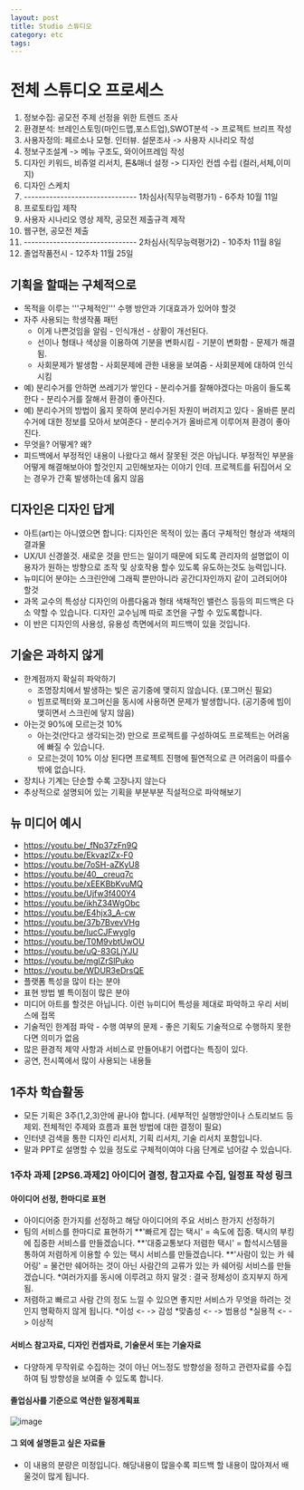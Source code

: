 ```yaml
---
layout: post
title: Studio 스튜디오
category: etc
tags: 
---
```


# 전체 스튜디오 프로세스 

1. 정보수집: 공모전 주제 선정을 위한 트렌드 조사
2. 환경분석: 브레인스토밍(마인드맵,포스트업),SWOT분석 -> 프로젝트 브리프 작성
3. 사용자정의: 페르소나 모형. 인터뷰. 설문조사 -> 사용자 시나리오 작성
4. 정보구조설계 -> 메뉴 구조도, 와이어프레임 작성
5. 디자인 키워드, 비쥬얼 리서치, 톤&매너 설정 -> 디자인 컨셉 수립 (컬러,서체,이미지)
6. 디자인 스케치
7. ------------------------------- 1차심사(직무능력평가1) - 6주차 10월 11일
8. 프로토타입 제작
9. 사용자 시나리오 영상 제작, 공모전 제출규격 제작
10. 웹구현, 공모전 제출
11. ------------------------------- 2차심사(직무능력평가2) - 10주차 11월 8일
12. 졸업작품전시 - 12주차 11월 25일

## 기획을 할때는 구체적으로

* 목적을 이루는 '''구체적인''' 수행 방안과 기대효과가 있어야 할것
* 자주 사용되는 학생작품 패턴
  * 이게 나쁜것임을 알림 - 인식개선 - 상황이 개선된다.
  * 선이나 형태나 색상을 이용하여 기분을 변화시킴 - 기분이 변화함 - 문제가 해결됨.
  * 사회문제가 발생함 - 사회문제에 관한 내용을 보여줌 - 사회문제에 대하여 인식시킴
* 예) 분리수거를 안하면 쓰레기가 쌓인다 - 분리수거를 잘해야겠다는 마음이 들도록 한다 - 분리수거를 잘해서 환경이 좋아진다.
* 예) 분리수거의 방법이 옳지 못하여 분리수거된 자원이 버려지고 있다 - 올바른 분리수거에 대한 정보를 모아서 보여준다 - 분리수거가 올바르게 이루어져 환경이 좋아진다.
* 무엇을? 어떻게? 왜?
* 피드백에서 부정적인 내용이 나왔다고 해서 잘못된 것은 아닙니다. 부정적인 부분을 어떻게 해결해보아야 할것인지 고민해보자는 이야기 인데. 프로젝트를 뒤집어서 오는 경우가 간혹 발생하는데 옳지 않음

## 디자인은 디자인 답게
* 아트(art)는 아니였으면 합니다: 디자인은 목적이 있는 좀더 구체적인 형상과 색채의 결과물
* UX/UI 신경쓸것. 새로운 것을 만드는 일이기 때문에 되도록 관리자의 설명없이 이용자가 원하는 방향으로 조작 및 상호작용 할수 있도록 유도하는것도 능력입니다.
* 뉴미디어 분야는 스크린안에 그래픽 뿐만아니라 공간디자인까지 같이 고려되어야 할것
* 과목 교수의 특성상 디자인의 아름다움과 형태 색채적인 밸런스 등등의 피드백은 다소 약할 수 있습니다. 디자인 교수님께 따로 조언을 구할 수 있도록합니다.
* 이 반은 디자인의 사용성, 유용성 측면에서의 피드백이 있을 것입니다.

## 기술은 과하지 않게
* 한계점까지 확실히 파악하기
  * 조명장치에서 발생하는 빛은 공기중에 맺히지 않습니다. (포그머신 필요)
  * 빔프로젝터와 포그머신을 동시에 사용하면 문제가 발생합니다. (공기중에 빔이 맺히면서 스크린에 닿지 않음)
* 아는것 90%에 모르는것 10% 
  * 아는것(안다고 생각되는것) 만으로 프로젝트를 구성하여도 프로젝트는 어려움에 빠질 수 있습니다.
  * 모르는것이 10% 이상 된다면 프로젝트 진행에 필연적으로 큰 어려움이 따를수 밖에 없습니다.
* 장치나 기계는 단순할 수록 고장나지 않는다
* 추상적으로 설명되어 있는 기획을 부분부분 직설적으로 파악해보기

## 뉴 미디어 예시
* https://youtu.be/_fNp37zFn9Q
* https://youtu.be/EkvazIZx-F0
* https://youtu.be/7oSH-aZKyU8
* https://youtu.be/40__creuq7c
* https://youtu.be/xEEKBbKvuMQ
* https://youtu.be/Ujfw3f400Y4
* https://youtu.be/ikhZ34WgObc
* https://youtu.be/E4hjx3_A-cw
* https://youtu.be/37b7BvevVHg
* https://youtu.be/IucCJFwygIg
* https://youtu.be/T0M9vbtUwOU
* https://youtu.be/uQ-83GLjYJU
* https://youtu.be/mgIZrSlPuko
* https://youtu.be/WDUR3eDrsQE
* 플랫폼 특성을 많이 타는 분야
* 표현 방법 별 특이점이 많은 분야
* 미디어 아트를 할것은 아닙니다. 이런 뉴미디어 특성을 제대로 파악하고 우리 서비스에 접목
* 기술적인 한계점 파악 - 수행 여부의 문제 - 좋은 기획도 기술적으로 수행하지 못한다면 의미가 없음
* 많은 환경적 제약 사항과 서비스로 만들어내기 어렵다는 특징이 있다.
* 공연, 전시쪽에서 많이 사용되는 내용들


## 1주차 학습활동
* 모든 기획은 3주(1,2,3)안에 끝나야 합니다. (세부적인 실행방안이나 스토리보드 등 제외. 전체적인 주제와 흐름과 표현 방법에 대한 결정이 필요)
* 인터넷 검색을 통한 디자인 리서치, 기획 리서치, 기술 리서치 포함입니다.
* 말과 PPT로 설명할 수 있을 정도로 구체적이여야 다음 단계로 넘어갈 수 있습니다.


### 1주차 과제 [2PS6.과제2] 아이디어 결정, 참고자료 수집, 일정표 작성 링크
#### 아이디어 선정, 한마디로 표현
* 아이디어중 한가지를 선정하고 해당 아이디어의 주요 서비스 한가지 선정하기
* 팀의 서비스를 한마디로 표현하기
**'빠르게 잡는 택시' = 속도에 집중. 택시의 부킹에 집중한 서비스를 만들겠습니다.
**'대중교통보다 저렴한 택시' = 합석시스템을 통하여 저렴하게 이용할 수 있는 택시 서비스를 만들겠습니다.
**'사람이 있는 카 쉐어링' = 물건만 쉐어하는 것이 아닌 사람간의 교류가 있는 카 쉐어링 서비스를 만들겠습니다.
*여러가지를 동시에 이루려고 하지 말것 : 결국 정체성이 흐지부지 하게 됨.
* 저렴하고 빠르고 사람 간의 정도 느낄 수 있으면 좋지만 서비스가 무엇을 하려는 것인지 명확하지 않게 됩니다.
*이성 <- -> 감성
*맞춤성 <- -> 범용성
*실용적 <- -> 이상적

#### 서비스 참고자료, 디자인 컨셉자료, 기술문서 또는 기술자료
* 다양하게 무작위로 수집하는 것이 아닌 어느정도 방향성을 정하고 관련자료를 수집하여 팀 방향성을 보여줄 수 있도록 합니다.

#### 졸업심사를 기준으로 역산한 일정계획표
![image](https://user-images.githubusercontent.com/52345276/189650739-b96507d0-675a-4bca-94fe-54f5d63ad899.png)



#### 그 외에 설명듣고 싶은 자료들
* 이 내용의 분량은 미정입니다. 해당내용이 많을수록 피드백 할 내용이 많아져서 배울것이 많게 됩니다.
